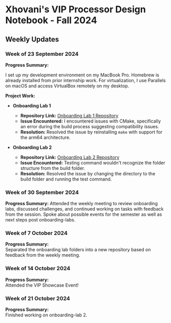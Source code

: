 # Xhovani's VIP Processor Design Notebook - Fall 2024

## Weekly Updates

### Week of 23 September 2024

**Progress Summary:**

I set up my development environment on my MacBook Pro. Homebrew is already
installed from prior internship work. For virtualization, I use Parallels on
macOS and access VirtualBox remotely on my desktop.

**Project Work:**

* **Onboarding Lab 1**
   - **Repository Link:** [Onboarding Lab 1 Repository](https://github.com/XhovaniM8/nyu-processor-onboarding-labs/blob/ec05b7ff31fda2f9afc7407b5a553b8e223571fb/onboarding-lab-1/cmake-test/ReadMe.md)
   - **Issue Encountered:** I encountered issues with CMake, specifically an
   error during the build process suggesting compatibility issues.
   - **Resolution:** Resolved the issue by reinstalling `make` with support for
   the arm64 architecture.

* **Onboarding Lab 2**
   - **Repository Link:** [Onboarding Lab 2 Repository](https://github.com/XhovaniM8/nyu-processor-onboarding-labs/blob/ec05b7ff31fda2f9afc7407b5a553b8e223571fb/onboarding-lab-2/ReadMe.md)
   - **Issue Encountered:** Testing command wouldn't recognize the folder structure from the build folder.
   - **Resolution:** Resolved the issue by changing the directory to the build folder and running the test command.



### Week of 30 September 2024

**Progress Summary:**
Attended the weekly meeting to review onboarding labs, discussed challenges, and
continued working on tasks with feedback from the session. Spoke about possible
events for the semester as well as next steps post onboarding-labs.


### Week of 7 October 2024

**Progress Summary:**  
Separated the onboarding lab folders into a new repository based on feedback from the weekly meeting.


### Week of 14 October 2024

**Progress Summary:**  
Attended the VIP Showcase Event!


### Week of 21 October 2024

**Progress Summary:**  
Finished working on onboarding-lab 2.